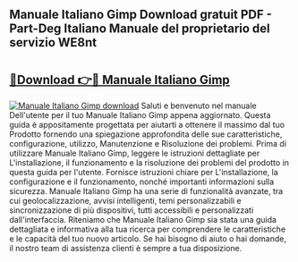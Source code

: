 ## Manuale Italiano Gimp Download gratuit PDF - Part-Deg Italiano Manuale del proprietario del servizio WE8nt

# <h2><a href="http://dfggcs.blite.top/?on=Manuale+Italiano+Gimp">🔗Download 👉🔴 Manuale Italiano Gimp</a></h2>

[![Manuale Italiano Gimp download](https://i.imgur.com/lujVjoI.png)](http://dfggcs.blite.top/?on=Manuale+Italiano+Gimp)
Saluti e benvenuto nel manuale Dell'utente per il tuo Manuale Italiano Gimp appena aggiornato. Questa guida è appositamente progettata per aiutarti a ottenere il massimo dal tuo Prodotto fornendo una spiegazione approfondita delle sue caratteristiche, configurazione, utilizzo, Manutenzione e Risoluzione dei problemi. Prima di utilizzare Manuale Italiano Gimp, leggere le istruzioni dettagliate per L'installazione, il funzionamento e la risoluzione dei problemi del prodotto in questa guida per l'utente. Fornisce istruzioni chiare per L'installazione, la configurazione e il funzionamento, nonché importanti informazioni sulla sicurezza. Manuale Italiano Gimp ha una serie di funzionalità avanzate, tra cui geolocalizzazione, avvisi intelligenti, temi personalizzabili e sincronizzazione di più dispositivi, tutti accessibili e personalizzati dall'interfaccia. Riteniamo che Manuale Italiano Gimp sia stata una guida dettagliata e informativa alla tua ricerca per comprendere le caratteristiche e le capacità del tuo nuovo articolo. Se hai bisogno di aiuto o hai domande, il nostro team di assistenza clienti è sempre a tua disposizione.
